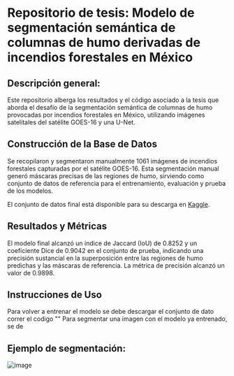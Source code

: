 # Repositorio de tesis: Modelo de segmentación semántica de columnas de humo derivadas de incendios forestales en México

## Descripción general:
Este repositorio alberga los resultados y el código asociado a la tesis que aborda el desafío de la segmentación semántica de columnas de humo provocadas por incendios forestales en México, utilizando imágenes satelitales del satélite GOES-16 y una U-Net.

## Construcción de la Base de Datos
Se recopilaron y segmentaron manualmente 1061 imágenes de incendios forestales capturadas por el satélite GOES-16. Esta segmentación manual generó máscaras precisas de las regiones de humo, sirviendo como conjunto de datos de referencia para el entrenamiento, evaluación y prueba de los modelos.

El conjunto de datos final está disponible para su descarga en [Kaggle](https://www.kaggle.com/datasets/colvertgomez/goes16-wildfires-smoke-plumes-dataset).

## Resultados y Métricas
El modelo final alcanzó un índice de Jaccard (IoU) de 0.8252 y un coeficiente Dice de 0.9042 en el conjunto de prueba, indicando una precisión sustancial en la superposición entre las regiones de humo predichas y las máscaras de referencia. La métrica de precisión alcanzó un valor de 0.9898.

## Instrucciones de Uso
Para volver a entrenar el modelo se debe descargar el conjunto de dato correr el codigo ""
Para segmentar una imagen con el modelo ya entrenado, se de


## Ejemplo de segmentación:
![image](https://github.com/colvertG/unet-goes16-segmentacion-columnas-humo/assets/39036143/2b766700-9a5c-4cc4-8750-0d91c8d158cd)
